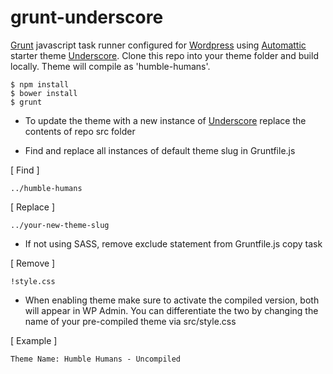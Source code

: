 # grunt-underscore

[Grunt](http://gruntjs.com/) javascript task runner configured for [Wordpress](https://wordpress.org/) using [Automattic](https://github.com/automattic/) starter theme [Underscore](http://underscores.me/). Clone this repo into your theme folder and build locally. Theme will compile as 'humble-humans'.

```
$ npm install
$ bower install
$ grunt
```

- To update the theme with a new instance of [Underscore](http://underscores.me/) replace the contents of repo src folder

- Find and replace all instances of default theme slug in Gruntfile.js

[ Find ]
```
../humble-humans
```

[ Replace ]
```
../your-new-theme-slug
```

- If not using SASS, remove exclude statement from Gruntfile.js copy task

[ Remove ]
```
!style.css
```

- When enabling theme make sure to activate the compiled version, both will appear in WP Admin. You can differentiate the two by changing the name of your pre-compiled theme via src/style.css

[ Example ]
```
Theme Name: Humble Humans - Uncompiled
```
